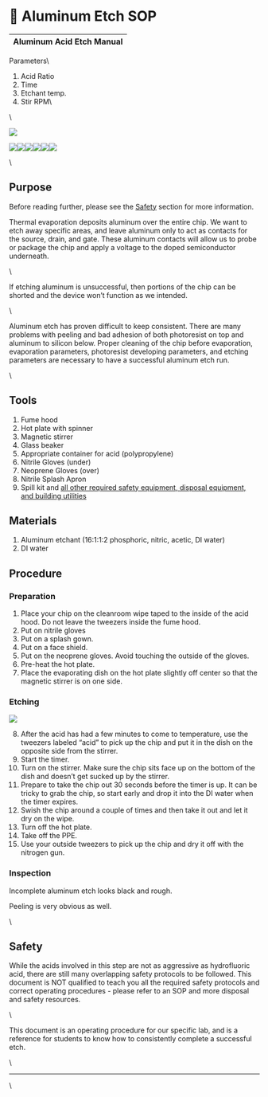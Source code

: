 # 🧪 Aluminum Etch SOP

| Aluminum Acid Etch Manual |
| ------------------------- |

Parameters\



1. Acid Ratio
2. Time
3. Etchant temp.
4. Stir RPM\


\


![](https://lh6.googleusercontent.com/7vRn8KL7JK1dqfJRLeR6Mgsw0wjxuC7Q4vXnrt9rO09hg7ElW9AHQgl0bO77PzuDtlIHBGYOezbYT\_1AlgqoFqvuw12rmymZ--s\_uOXAl3bsrxD1jxC657BmU06XwhcuOvPQJVHvVD13u-jLE61Mg38)

![](https://lh3.googleusercontent.com/qiLa-19EA16L9bI-CDP5n-b1Pv5UFru8ABgnKqRBb3-o7Wm0iU9qdI0pQFDRxoVVv3DPws80k9XPieGrXRFcEfw2dgXVC4FLYrlKMwHNeSYIqAn0zgdHtdweZ28CKi\_PSkKmFmvgvuLEIL\_Yg3n-aDE)![](https://lh3.googleusercontent.com/0z8P7MUR-ryXK-guThpBbb8ov8C3rbyqzFgLxXBuQ2FuGFvL3OG1g7KmIIcbhM5V9SVPgp9VyO8G\_cttkWGLHmn0f7u75HXeanlv9ZSoGd22PKIQKIfaSBU\_Wi61l\_grh5hRDWgqLwdck4NeT0Kg0hY)![](https://lh4.googleusercontent.com/KT6WkUVEEVs1Fw3rs2eZ0p2SNBLXI9moaEalPYt47TqKQ4c-VbpoEirQHF7xeriBpIUtx45KaenQGAW5a3sV1tJpMKmZrGCSrSzZ7as8OwzGR8yhfAghNp96ZS5ZvjF0WcQSNxxyQeIIrlNY8YoTJg0)![](https://lh5.googleusercontent.com/O6VnVvh6wRRj7mDu9BQxjZMkYWEWt-93sj2xDljY-cbwTa\_nitP7H\_7REdZzDM0YOsfKGjVh-rMaXSINQltjAaTmHlvwdBlt7T77WEzcJv4D8TAMehrTjgDXP1Obct5NcmCZe4\_4pcuhDf5gFRPL0mA)![](https://lh5.googleusercontent.com/-MVyvFc2VdKmxJnVzpt81DfPcJjIQlCHhQSTQUREc6FIK4S03O9w2v5VJIcTP1-nJvkpYYuVj7mwMn-vOVP5AhU\_C04RqTvv15PhTp\_65vd4rShnnjYdrOL4DKGNOlAt1KtwQGiKk5eUwC5UZx0oZ8c)![](https://lh4.googleusercontent.com/bKFRzQE3WFPUsOYAwhFd2I3lQfueLa7Z5Z11I3l1-3FHTpxfvawA2V4zTeXD0daMI2sigUh\_Z\_u16aJ1cU3c2yhAXV77mTOZwdBHG14GRTDDM2XSbnlzW9E4NA-bDVPErIgDKCDweR963ASWslcvyQc)

\


## Purpose

Before reading further, please see the [Safety](https://docs.google.com/document/d/189pO7Q2Su\_c3liYqKyqhc57KiC4RFk6CFOGGxQAHVx8/edit#heading=h.jhthfiqxnpyg) section for more information.&#x20;

Thermal evaporation deposits aluminum over the entire chip. We want to etch away specific areas, and leave aluminum only to act as contacts for the source, drain, and gate. These aluminum contacts will allow us to probe or package the chip and apply a voltage to the doped semiconductor underneath.&#x20;

\


If etching aluminum is unsuccessful, then portions of the chip can be shorted and the device won’t function as we intended.&#x20;

\


Aluminum etch has proven difficult to keep consistent. There are many problems with peeling and bad adhesion of both photoresist on top and aluminum to silicon below. Proper cleaning of the chip before evaporation, evaporation parameters, photoresist developing parameters, and etching parameters are necessary to have a successful aluminum etch run.

\


## Tools

1. Fume hood
2. Hot plate with spinner
3. Magnetic stirrer
4. Glass beaker
5. Appropriate container for acid (polypropylene)
6. Nitrile Gloves (under)
7. Neoprene Gloves (over)
8. Nitrile Splash Apron
9. Spill kit and [all other required safety equipment, disposal equipment, and building utilities](https://www.cmu.edu/ehs/Laboratory-Safety/chemical-safety/documents/sop-for-the-use-of-hydrofluoric-acid.pdf)

## Materials

1. Aluminum etchant (16:1:1:2 phosphoric, nitric, acetic, DI water)
2. DI water

## Procedure

### Preparation

1. Place your chip on the cleanroom wipe taped to the inside of the acid hood. Do not leave the tweezers inside the fume hood.
2. Put on nitrile gloves
3. Put on a splash gown.
4. Put on a face shield.
5. Put on the neoprene gloves. Avoid touching the outside of the gloves.
6. Pre-heat the hot plate.
7. Place the evaporating dish on the hot plate slightly off center so that the magnetic stirrer is on one side.

### Etching

![](https://lh6.googleusercontent.com/zeiSTdg1kLUn1G-eaC7Oafi2tNJ2TT8Mo2LWnE3KS3UWau9GNRlrRmdMcOJPsxxw9ExBYt1anuAaPwWdTfR2g7rauznhIm4NyDTsz\_2TuCkdb4dsWI62MZny8mcd3UCaGKRuLOr5P64rY\_QCxRtQ5nc)

8. After the acid has had a few minutes to come to temperature, use the tweezers labeled “acid” to pick up the chip and put it in the dish on the opposite side from the stirrer.
9. Start the timer.
10. Turn on the stirrer. Make sure the chip sits face up on the bottom of the dish and doesn’t get sucked up by the stirrer.
11. Prepare to take the chip out 30 seconds before the timer is up. It can be tricky to grab the chip, so start early and drop it into the DI water when the timer expires.
12. Swish the chip around a couple of times and then take it out and let it dry on the wipe.
13. Turn off the hot plate.
14. Take off the PPE.
15. Use your outside tweezers to pick up the chip and dry it off with the nitrogen gun.

### Inspection

Incomplete aluminum etch looks black and rough.

Peeling is very obvious as well.

\


## Safety

While the acids involved in this step are not as aggressive as hydrofluoric acid, there are still many overlapping safety protocols to be followed. This document is NOT qualified to teach you all the required safety protocols and correct operating procedures - please refer to an SOP and more disposal and safety resources.

\


This document is an operating procedure for our specific lab, and is a reference for students to know how to consistently complete a successful etch.&#x20;

\


***

\
